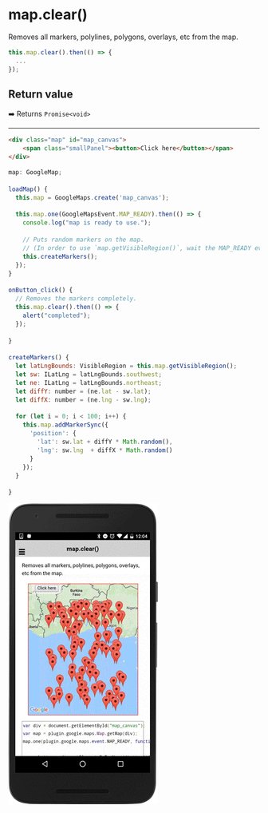 # map.clear()

Removes all markers, polylines, polygons, overlays, etc from the map.

```typescript
this.map.clear().then(() => {
  ...
});
```

## Return value

:arrow_right: Returns `Promise<void>`

----------------------------------------------------------------------------------------------------------

```html
<div class="map" id="map_canvas">
    <span class="smallPanel"><button>Click here</button></span>
</div>
```

```js
map: GoogleMap;

loadMap() {
  this.map = GoogleMaps.create('map_canvas');

  this.map.one(GoogleMapsEvent.MAP_READY).then(() => {
    console.log("map is ready to use.");

    // Puts random markers on the map.
    // (In order to use `map.getVisibleRegion()`, wait the MAP_READY event)
    this.createMarkers();
  });
}

onButton_click() {
  // Removes the markers completely.
  this.map.clear().then(() => {
    alert("completed");
  });

}

createMarkers() {
  let latLngBounds: VisibleRegion = this.map.getVisibleRegion();
  let sw: ILatLng = latLngBounds.southwest;
  let ne: ILatLng = latLngBounds.northeast;
  let diffY: number = (ne.lat - sw.lat);
  let diffX: number = (ne.lng - sw.lng);

  for (let i = 0; i < 100; i++) {
    this.map.addMarkerSync({
      'position': {
        'lat': sw.lat + diffY * Math.random(),
        'lng': sw.lng  + diffX * Math.random()
      }
    });
  }

}
```

![](image.gif)
